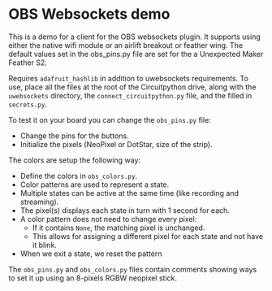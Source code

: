 # OBS Websockets demo

This is a demo for a client for the OBS websockets plugin. It supports using either the native wifi module or an airlift breakout or feather wing. The default values set in the obs_pins.py file are set for the a Unexpected Maker Feather S2.

Requires `adafruit_hashlib` in addition to uwebsockets requirements.
To use, place all the files at the root of the Circuitpython drive, along with the `uwebsockets` directory, the `connect_circuitpython.py` file, and the filled in `secrets.py`.

To test it on your board you can change the `obs_pins.py` file:

-	Change the pins for the buttons.
-	Initialize the pixels (NeoPixel or DotStar, size of the strip).

The colors are setup the following way:

-	Define the colors in `obs_colors.py`.
-	Color patterns are used to represent a state.
-	Multiple states can be active at the same time (like recording and streaming).
-	The pixel(s) displays each state in turn with 1 second for each.
-	A color pattern does not need to change every pixel:
	-	If it contains `None`, the matching pixel is unchanged.
	-	This allows for assigning a different pixel for each state and not have it blink.
-	When we exit a state, we reset the pattern

The `obs_pins.py` and `obs_colors.py` files contain comments showing ways to set it up using an 8-pixels RGBW neopixel stick.
